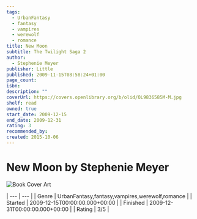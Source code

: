```yaml
---
tags:
  - UrbanFantasy
  - fantasy
  - vampires
  - werewolf
  - romance
title: New Moon
subtitle: The Twilight Saga 2
author:
  - Stephenie Meyer
publisher: Little
published: 2009-11-15T08:58:24+01:00
page_count: 
isbn: 
description: ""
coverUrl: https://covers.openlibrary.org/b/olid/OL9836585M-M.jpg
shelf: read
owned: true
start_date: 2009-12-15
end_date: 2009-12-31
rating: 3
recommended_by: 
created: 2015-10-06
---
```


# New Moon by Stephenie Meyer

![Book Cover Art](https://covers.openlibrary.org/b/olid/OL9836585M-M.jpg)


| --- | --- |
| Genre | UrbanFantasy,fantasy,vampires,werewolf,romance |
| Started | 2009-12-15T00:00:00.000+00:00 |
| Finished | 2009-12-31T00:00:00.000+00:00 |
| Rating | 3/5 |

